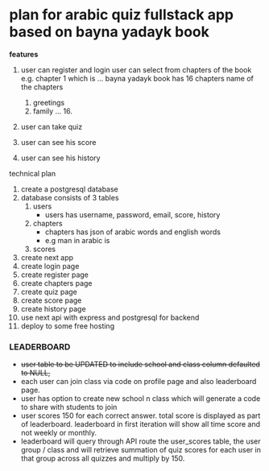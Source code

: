 # plan for arabic quiz fullstack app based on bayna yadayk book
**features**
1. user can register and login
user can select from chapters of the book e.g. chapter 1 which is ...
bayna yadayk book has 16 chapters
    name of the chapters 
    1. greetings
    2. family
    ... 16.  

2. user can take quiz
3. user can see his score
4. user can see his history


technical plan
1. create a postgresql database
2. database consists of 3 tables
    1. users 
        - users has username, password, email, score, history
    2. chapters
        - chapters has json of arabic words and english words
        - e.g man in arabic is 
    3. scores
3. create next app
4. create login page
5. create register page
6. create chapters page
7. create quiz page
8. create score page
9. create history page
10. use next api with express and postgresql for backend
11. deploy to some free hosting



### LEADERBOARD
 
- ~~user table to be UPDATED to include school and class column defaulted to NULL,~~
- each user can join class via code on profile page and also leaderboard page.
- user has option to create new school n class which will generate a code to share with students to join
- user scores 150 for each correct answer. total score is displayed as part of leaderboard.
  leaderboard in first iteration will show all time score and not weekly or monthly.
- leaderboard will query through API route the user_scores table, the user group / class
  and will retrieve summation of quiz scores for each user in that group across all quizzes and multiply by 150. 


  
